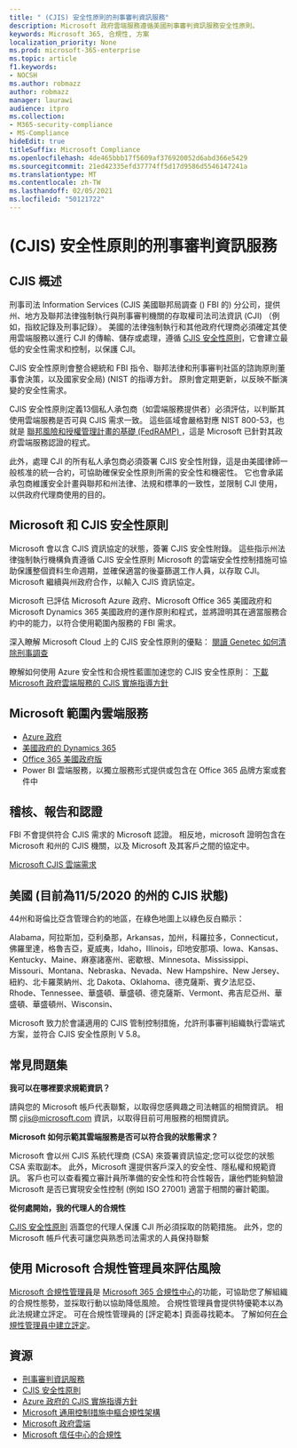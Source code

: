 ```yaml
---
title: " (CJIS) 安全性原則的刑事審判資訊服務"
description: Microsoft 政府雲端服務遵循美國刑事審判資訊服務安全性原則。
keywords: Microsoft 365, 合規性, 方案
localization_priority: None
ms.prod: microsoft-365-enterprise
ms.topic: article
f1.keywords:
- NOCSH
ms.author: robmazz
author: robmazz
manager: laurawi
audience: itpro
ms.collection:
- M365-security-compliance
- MS-Compliance
hideEdit: true
titleSuffix: Microsoft Compliance
ms.openlocfilehash: 4de465bbb17f5609af376920052d6abd366e5429
ms.sourcegitcommit: 21ed42335efd37774ff5d17d9586d5546147241a
ms.translationtype: MT
ms.contentlocale: zh-TW
ms.lasthandoff: 02/05/2021
ms.locfileid: "50121722"
---
```

# <a name="criminal-justice-information-services-cjis-security-policy"></a> (CJIS) 安全性原則的刑事審判資訊服務

## <a name="cjis-overview"></a>CJIS 概述

刑事司法 Information Services (CJIS 美國聯邦局調查 () FBI 的) 分公司，提供州、地方及聯邦法律強制執行與刑事審判機關的存取權司法司法資訊 (CJI) （例如，指紋記錄及刑事記錄）。 美國的法律強制執行和其他政府代理商必須確定其使用雲端服務以進行 CJI 的傳輸、儲存或處理，遵循 [CJIS 安全性原則](https://aka.ms/cjis-security-policy)，它會建立最低的安全性需求和控制，以保護 CJI。

CJIS 安全性原則會整合總統和 FBI 指令、聯邦法律和刑事審判社區的諮詢原則董事會決策，以及國家安全局)  (NIST 的指導方針。 原則會定期更新，以反映不斷演變的安全性需求。

CJIS 安全性原則定義13個私人承包商（如雲端服務提供者）必須評估，以判斷其使用雲端服務是否可與 CJIS 需求一致。 這些區域會嚴格對應 NIST 800-53，也就是 [聯邦風險和授權管理計畫的基礎 (FedRAMP) ](offering-FedRAMP.md)，這是 Microsoft 已針對其政府雲端服務認證的程式。

此外，處理 CJI 的所有私人承包商必須簽署 CJIS 安全性附錄，這是由美國律師一般核准的統一合約，可協助確保安全性原則所需的安全性和機密性。 它也會承諾承包商維護安全計畫與聯邦和州法律、法規和標準的一致性，並限制 CJI 使用，以供政府代理商使用的目的。

## <a name="microsoft-and-cjis-security-policy"></a>Microsoft 和 CJIS 安全性原則

Microsoft 會以含 CJIS 資訊協定的狀態，簽署 CJIS 安全性附錄。 這些指示州法律強制執行機構負責遵循 CJIS 安全性原則 Microsoft 的雲端安全性控制措施可協助保護整個資料生命週期，並確保適當的後臺篩選工作人員，以存取 CJI。 Microsoft 繼續與州政府合作，以輸入 CJIS 資訊協定。

Microsoft 已評估 Microsoft Azure 政府、Microsoft Office 365 美國政府和 Microsoft Dynamics 365 美國政府的運作原則和程式，並將證明其在適當服務合約中的能力，以符合使用範圍內服務的 FBI 需求。

深入瞭解 Microsoft Cloud 上的 CJIS 安全性原則的優點： [閱讀 Genetec 如何清除刑事調查](https://customers.microsoft.com/story/genetec)

瞭解如何使用 Azure 安全性和合規性藍圖加速您的 CJIS 安全性原則： [下載 Microsoft 政府雲端服務的 CJIS 實施指導方針](https://gallery.technet.microsoft.com/CJIS-Implementation-62af7c27)

## <a name="microsoft-in-scope-cloud-services"></a>Microsoft 範圍內雲端服務

- [Azure 政府](/azure/azure-government/documentation-government-welcome)
- [美國政府的 Dynamics 365](/power-platform/admin/microsoft-dynamics-365-government#certifications-and-accreditations)
- [Office 365 美國政府版](/office365/servicedescriptions/office-365-platform-service-description/office-365-us-government/gcc#us-government-community-compliance)
- Power BI 雲端服務，以獨立服務形式提供或包含在 Office 365 品牌方案或套件中

## <a name="audits-reports-and-certificates"></a>稽核、報告和認證

FBI 不會提供符合 CJIS 需求的 Microsoft 認證。 相反地，microsoft 證明包含在 Microsoft 和州的 CJIS 機關，以及 Microsoft 及其客戶之間的協定中。

[Microsoft CJIS 雲端需求](https://aka.ms/MicrosoftCJISCloudRequirements)

## <a name="cjis-status-in-the-united-states-current-as-of-1152020"></a>美國 (目前為11/5/2020 的州的 CJIS 狀態) 

44州和哥倫比亞含管理合約的地區，在綠色地圖上以綠色反白顯示：

Alabama，阿拉斯加，亞利桑那，Arkansas，加州，科羅拉多，Connecticut，佛羅里達，格魯吉亞，夏威夷，Idaho，Illinois，印地安那項、Iowa、Kansas、Kentucky、Maine、麻塞諸塞州、密歇根、Minnesota、Mississippi、Missouri、Montana、Nebraska、Nevada、New Hampshire、New Jersey、紐約、北卡羅萊納州、北 Dakota、Oklahoma、德克薩斯、賓夕法尼亞、Rhode、Tennessee、華盛頓、華盛頓、德克薩斯、Vermont、弗吉尼亞州、華盛頓、華盛頓州、Wisconsin、

Microsoft 致力於會議適用的 CJIS 管制控制措施，允許刑事審判組織執行雲端式方案，並符合 CJIS 安全性原則 V 5.8。

## <a name="frequently-asked-questions"></a>常見問題集

**我可以在哪裡要求規範資訊？**

請與您的 Microsoft 帳戶代表聯繫，以取得您感興趣之司法轄區的相關資訊。 相關 <cjis@microsoft.com> 資訊，以取得目前可用服務的相關資訊。

**Microsoft 如何示範其雲端服務是否可以符合我的狀態需求？**

Microsoft 會以州 CJIS 系統代理商 (CSA) 來簽署資訊協定;您可以從您的狀態 CSA 索取副本。 此外，Microsoft 還提供客戶深入的安全性、隱私權和規範資訊。 客戶也可以查看獨立審計員所準備的安全性和符合性報告，讓他們能夠驗證 Microsoft 是否已實現安全性控制 (例如 ISO 27001) 適當于相關的審計範圍。

**從何處開始，我的代理人的合規性**

[CJIS 安全性原則](https://aka.ms/cjis-security-policy) 涵蓋您的代理人保護 CJI 所必須採取的防範措施。 此外，您的 Microsoft 帳戶代表可讓您與熟悉司法需求的人員保持聯繫

## <a name="use-microsoft-compliance-manager-to-assess-your-risk"></a>使用 Microsoft 合規性管理員來評估風險

[Microsoft 合規性管理員](/microsoft-365/compliance/compliance-manager)是 [Microsoft 365 合規性中心](/microsoft-365/compliance/microsoft-365-compliance-center)的功能，可協助您了解組織的合規性態勢，並採取行動以協助降低風險。 合規性管理員會提供特優範本以為此法規建立評定。 可在合規性管理員的 [評定範本] 頁面尋找範本。 了解如何[在合規性管理員中建立評定](/microsoft-365/compliance/compliance-manager-assessments)。

## <a name="resources"></a>資源

- [刑事審判資訊服務](https://aka.ms/cjis)
- [CJIS 安全性原則](https://aka.ms/cjis-security-policy)
- [Azure 政府的 CJIS 實施指導方針](https://aka.ms/cjisimplementationguidelines)
- [Microsoft 通用控制措施中樞合規性架構](https://www.microsoft.com/trustcenter/common-controls-hub)
- [Microsoft 政府雲端](https://go.microsoft.com/fwlink/?linkid=2087246)
- [Microsoft 信任中心的合規性](https://www.microsoft.com/trust-center/compliance/compliance-overview)
